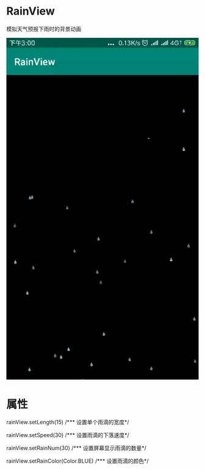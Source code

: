 # RainView
模拟天气预报下雨时的背景动画  

![效果图](https://github.com/galibujianbusana/RainView/blob/master/app/gif/rain.gif?raw=true)  
# 属性  

rainView.setLength(15) /*** 设置单个雨滴的宽度*/   

rainView.setSpeed(30)  /*** 设置雨滴的下落速度*/  

rainView.setRainNum(30) /*** 设置屏幕显示雨滴的数量*/  

rainView.setRainColor(Color.BLUE) /*** 设置雨滴的颜色*/  

